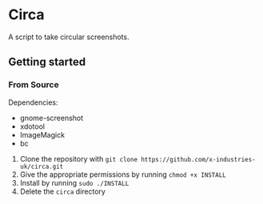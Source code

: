# Circa

A script to take circular screenshots.

## Getting started

### From Source

Dependencies:
- gnome-screenshot
- xdotool
- ImageMagick
- bc

1. Clone the repository with `git clone https://github.com/x-industries-uk/circa.git`
2. Give the appropriate permissions by running `chmod +x INSTALL`
3. Install by running `sudo ./INSTALL`
4. Delete the `circa` directory
